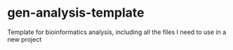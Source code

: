 # gen-analysis-template
Template for bioinformatics analysis, including all the files I need to use in a new project
